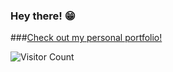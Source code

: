 ### Hey there! 😁

<!--
**matias-berrios-o/matias-berrios-o** is a ✨ _special_ ✨ repository because its `README.md` (this file) appears on your GitHub profile.

Here are some ideas to get you started:

- 🔭 I’m currently working on ...
- 🌱 I’m currently learning ...
- 👯 I’m looking to collaborate on ...
- 🤔 I’m looking for help with ...
- 💬 Ask me about ...
- 📫 How to reach me: ...
- 😄 Pronouns: ...
- ⚡ Fun fact: ...
-->

###[Check out my personal portfolio!](https://matias-berrios-o.github.io/)


![Visitor Count](https://profile-counter.glitch.me/matias-berrios-o/count.svg)
